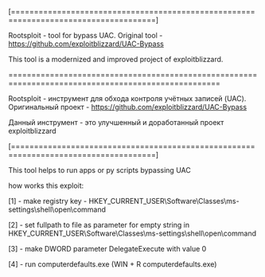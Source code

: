 
[=====================================================================================]


Rootsploit - tool for bypass UAC. Original tool -
https://github.com/exploitblizzard/UAC-Bypass


This tool is a modernized and improved project of exploitblizzard.

====================================================================================================


Rootsploit - инструмент для обхода контроля учётных записей (UAC). Оригинальный проект - 
https://github.com/exploitblizzard/UAC-Bypass

Данный инструмент - это улучшенный и доработанный проект exploitblizzard

[=====================================================================================]

This tool helps to run apps or py scripts bypassing UAC

how works this exploit:

[1] - make registry key - HKEY_CURRENT_USER\Software\Classes\ms-settings\shell\open\command

[2] - set fullpath to file as parameter for empty string in HKEY_CURRENT_USER\Software\Classes\ms-settings\shell\open\command

[3] - make DWORD parameter DelegateExecute with value 0

[4] - run computerdefaults.exe (WIN + R computerdefaults.exe)
